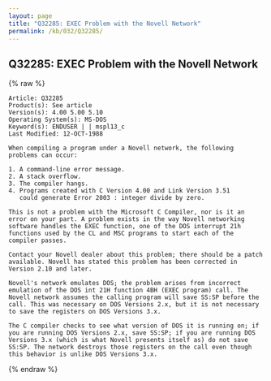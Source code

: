 ```yaml
---
layout: page
title: "Q32285: EXEC Problem with the Novell Network"
permalink: /kb/032/Q32285/
---
```


## Q32285: EXEC Problem with the Novell Network

{% raw %}

	Article: Q32285
	Product(s): See article
	Version(s): 4.00 5.00 5.10
	Operating System(s): MS-DOS
	Keyword(s): ENDUSER | | mspl13_c
	Last Modified: 12-OCT-1988
	
	When compiling a program under a Novell network, the following
	problems can occur:
	
	1. A command-line error message.
	2. A stack overflow.
	3. The compiler hangs.
	4. Programs created with C Version 4.00 and Link Version 3.51
	   could generate Error 2003 : integer divide by zero.
	
	This is not a problem with the Microsoft C Compiler, nor is it an
	error on your part. A problem exists in the way Novell networking
	software handles the EXEC function, one of the DOS interrupt 21h
	functions used by the CL and MSC programs to start each of the
	compiler passes.
	
	Contact your Novell dealer about this problem; there should be a patch
	available. Novell has stated this problem has been corrected in
	Version 2.10 and later.
	
	Novell's network emulates DOS; the problem arises from incorrect
	emulation of the DOS int 21H function 4BH (EXEC program) call. The
	Novell network assumes the calling program will save SS:SP before the
	call. This was necessary on DOS Versions 2.x, but it is not necessary
	to save the registers on DOS Versions 3.x.
	
	The C compiler checks to see what version of DOS it is running on; if
	you are running DOS Versions 2.x, save SS:SP; if you are running DOS
	Versions 3.x (which is what Novell presents itself as) do not save
	SS:SP. The network destroys those registers on the call even though
	this behavior is unlike DOS Versions 3.x.

{% endraw %}
